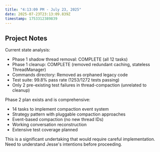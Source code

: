 ```yaml
---
title: "4:13:09 PM - July 23, 2025"
date: 2025-07-23T23:13:09.839Z
timestamp: 1753312389839
---
```


## Project Notes

Current state analysis:
- Phase 1 shadow thread removal: COMPLETE (all 12 tasks)
- Phase 1 cleanup: COMPLETE (removed redundant caching, stateless ThreadManager)
- Commands directory: Removed as orphaned legacy code
- Test suite: 99.8% pass rate (1253/1272 tests passing)
- Only 2 pre-existing test failures in thread-compaction (unrelated to cleanup)

Phase 2 plan exists and is comprehensive:
- 14 tasks to implement compaction event system
- Strategy pattern with pluggable compaction approaches
- Event-based compaction (no new thread IDs)
- Working conversation reconstruction
- Extensive test coverage planned

This is a significant undertaking that would require careful implementation. Need to understand Jesse's intentions before proceeding.
